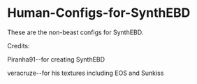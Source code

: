 # Human-Configs-for-SynthEBD

These are the non-beast configs for SynthEBD.

Credits:

Piranha91--for creating SynthEBD

veracruze--for his textures including EOS and Sunkiss
